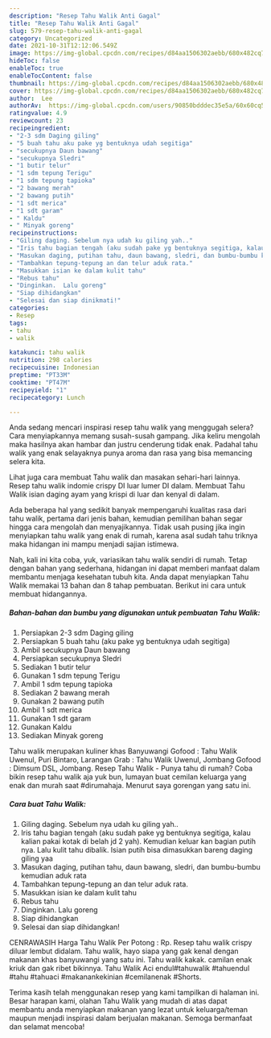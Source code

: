 ```yaml
---
description: "Resep Tahu Walik Anti Gagal"
title: "Resep Tahu Walik Anti Gagal"
slug: 579-resep-tahu-walik-anti-gagal
category: Uncategorized
date: 2021-10-31T12:12:06.549Z
image: https://img-global.cpcdn.com/recipes/d84aa1506302aebb/680x482cq70/tahu-walik-foto-resep-utama.jpg
hideToc: false
enableToc: true
enableTocContent: false
thumbnail: https://img-global.cpcdn.com/recipes/d84aa1506302aebb/680x482cq70/tahu-walik-foto-resep-utama.jpg
cover: https://img-global.cpcdn.com/recipes/d84aa1506302aebb/680x482cq70/tahu-walik-foto-resep-utama.jpg
author:  Lee
authorAv:  https://img-global.cpcdn.com/users/90850bdddec35e5a/60x60cq50/avatar.jpg
ratingvalue: 4.9
reviewcount: 23
recipeingredient:
- "2-3 sdm Daging giling"
- "5 buah tahu aku pake yg bentuknya udah segitiga"
- "secukupnya Daun bawang"
- "secukupnya Sledri"
- "1 butir telur"
- "1 sdm tepung Terigu"
- "1 sdm tepung tapioka"
- "2 bawang merah"
- "2 bawang putih"
- "1 sdt merica"
- "1 sdt garam"
- " Kaldu"
- " Minyak goreng"
recipeinstructions:
- "Giling daging. Sebelum nya udah ku giling yah.."
- "Iris tahu bagian tengah (aku sudah pake yg bentuknya segitiga, kalau kalian pakai kotak di belah jd 2 yah). Kemudian keluar kan bagian putih nya. Lalu kulit tahu dibalik. Isian putih bisa dimasukkan bareng daging giling yaa"
- "Masukan daging, putihan tahu, daun bawang, sledri, dan bumbu-bumbu kemudian aduk rata"
- "Tambahkan tepung-tepung an dan telur aduk rata."
- "Masukkan isian ke dalam kulit tahu"
- "Rebus tahu"
- "Dinginkan.  Lalu goreng"
- "Siap dihidangkan"
- "Selesai dan siap dinikmati!"
categories:
- Resep
tags:
- tahu
- walik

katakunci: tahu walik 
nutrition: 298 calories
recipecuisine: Indonesian
preptime: "PT33M"
cooktime: "PT47M"
recipeyield: "1"
recipecategory: Lunch

---
```



Anda sedang mencari inspirasi resep tahu walik yang menggugah selera? Cara menyiapkannya memang susah-susah gampang. Jika keliru mengolah maka hasilnya akan hambar dan justru cenderung tidak enak. Padahal tahu walik yang enak selayaknya punya aroma dan rasa yang bisa memancing selera kita.


Lihat juga cara membuat Tahu walik dan masakan sehari-hari lainnya. Resep tahu walik indomie crispy DI luar lumer DI dalam. Membuat Tahu Walik isian daging ayam yang krispi di luar dan kenyal di dalam.

Ada beberapa hal yang sedikit banyak mempengaruhi kualitas rasa dari tahu walik, pertama dari jenis bahan, kemudian pemilihan bahan segar hingga cara mengolah dan menyajikannya. Tidak usah pusing jika ingin menyiapkan tahu walik yang enak di rumah, karena asal sudah tahu triknya maka hidangan ini mampu menjadi sajian istimewa.


Nah, kali ini kita coba, yuk, variasikan tahu walik sendiri di rumah. Tetap dengan bahan yang sederhana, hidangan ini dapat memberi manfaat dalam membantu menjaga kesehatan tubuh kita. Anda dapat menyiapkan Tahu Walik memakai 13 bahan dan 8 tahap pembuatan. Berikut ini cara untuk membuat hidangannya.

<!--inarticleads1-->

##### Bahan-bahan dan bumbu yang digunakan untuk pembuatan Tahu Walik:

1. Persiapkan 2-3 sdm Daging giling
1. Persiapkan 5 buah tahu (aku pake yg bentuknya udah segitiga)
1. Ambil secukupnya Daun bawang
1. Persiapkan secukupnya Sledri
1. Sediakan 1 butir telur
1. Gunakan 1 sdm tepung Terigu
1. Ambil 1 sdm tepung tapioka
1. Sediakan 2 bawang merah
1. Gunakan 2 bawang putih
1. Ambil 1 sdt merica
1. Gunakan 1 sdt garam
1. Gunakan  Kaldu
1. Sediakan  Minyak goreng


Tahu walik merupakan kuliner khas Banyuwangi Gofood : Tahu Walik Uwenul, Puri Bintaro, Larangan Grab : Tahu Walik Uwenul, Jombang Gofood : Dimsum DSL, Jombang. Resep Tahu Walik - Punya tahu di rumah? Coba bikin resep tahu walik aja yuk bun, lumayan buat cemilan keluarga yang enak dan murah saat #dirumahaja. Menurut saya gorengan yang satu ini. 

<!--inarticleads2-->

##### Cara buat Tahu Walik:

1. Giling daging. Sebelum nya udah ku giling yah..
1. Iris tahu bagian tengah (aku sudah pake yg bentuknya segitiga, kalau kalian pakai kotak di belah jd 2 yah). Kemudian keluar kan bagian putih nya. Lalu kulit tahu dibalik. Isian putih bisa dimasukkan bareng daging giling yaa
1. Masukan daging, putihan tahu, daun bawang, sledri, dan bumbu-bumbu kemudian aduk rata
1. Tambahkan tepung-tepung an dan telur aduk rata.
1. Masukkan isian ke dalam kulit tahu
1. Rebus tahu
1. Dinginkan.  Lalu goreng
1. Siap dihidangkan
1. Selesai dan siap dihidangkan!

CENRAWASIH Harga Tahu Walik Per Potong : Rp. Resep tahu walik crispy diluar lembut didalam. Tahu walik, hayo siapa yang gak kenal dengan makanan khas banyuwangi yang satu ini. Tahu walik kakak. camilan enak kriuk dan gak ribet bikinnya. Tahu Walik Aci endul#tahuwalik #tahuendul #tahu #tahuaci #makanankekinian #cemilanenak #Shorts. 

Terima kasih telah menggunakan resep yang kami tampilkan di halaman ini. Besar harapan kami, olahan Tahu Walik yang mudah di atas dapat membantu anda menyiapkan makanan yang lezat untuk keluarga/teman maupun menjadi inspirasi dalam berjualan makanan. Semoga bermanfaat dan selamat mencoba!
